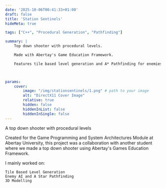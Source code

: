 ```yaml
---
date: '2025-10-06T00:41:33+01:00'
draft: false
title: 'Station Sentinels'
hideMeta: true

tags: ["C++", "Procedural Generation", "Pathfinding"]

summary: |
    Top down shooter with procedural levels.

    Made with Abertay's Game Education Framework.

    Features tile based level generation and A* Pathfinding for enemies.

    

params:
    cover:
        image: "/img/stationsentinels/1.png" # path to your image
        alt: "DirectX11 Cover Image"
        relative: true
        hidden: false
        hiddenInList: false
        hiddenInSingle: false
---
```

A top down shooter with procedural levels

Created for the Game Programming and System Architectures Module at Abertay University, this project was a collaboration with another student where we made a top down shooter using Abertay's Games Education Framework.

I mainly worked on:

    Tile Based Level Generation
    Enemy AI and A Star Pathfinding
    3D Modelling
